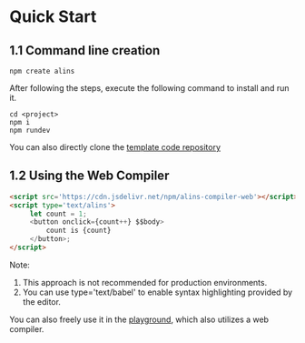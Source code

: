 # Quick Start

## 1.1 Command line creation

```
npm create alins
```

After following the steps, execute the following command to install and run it.

```
cd <project>
npm i
npm rundev
```

You can also directly clone the [template code repository](https://github.com/alinsjs/ebuild-template-alins)

## 1.2 Using the Web Compiler

```html
<script src='https://cdn.jsdelivr.net/npm/alins-compiler-web'></script>
<script type='text/alins'>
     let count = 1;
     <button onclick={count++} $$body>
         count is {count}
     </button>;
</script>
```

Note:
1. This approach is not recommended for production environments.
2. You can use type='text/babel' to enable syntax highlighting provided by the editor.

You can also freely use it in the [playground](https://alinsjs.github.io/playground/#48), which also utilizes a web compiler.